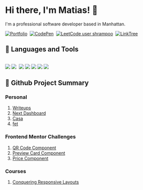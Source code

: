 <!-- Inspired by: https://github.com/YuriDevAT — thank you! -->
# Hi there, I'm Matias! 👋
I'm a professional software developer based in Manhattan.

<a href="https://matiaslagoevia.com/"><img src="https://img.shields.io/badge/PORTFOLIO-CC6699?style=for-the-badge&logoColor=white" alt="Portfolio" /></a>&nbsp;
<a href="https://codepen.io/matiaslagoevia"><img src="https://img.shields.io/badge/Codepen-000000?style=for-the-badge&logo=codepen&logoColor=white" alt="CodePen" /></a>&nbsp;
[![LeetCode user shrampoo](https://img.shields.io/badge/dynamic/json?style=for-the-badge&labelColor=black&color=%23ffa116&label=Rating&query=ratingQuantile&url=https%3A%2F%2Fbadge.xyli.tech/%2Fapi%2Fusers%2Fshrampoo&logo=leetcode&logoColor=yellow)](https://leetcode.com/shrampoo/)&nbsp;
<a href="https://linktr.ee/matiaslagoevia"><img src="https://img.shields.io/badge/linktree-1de9b6?style=for-the-badge&logo=linktree&logoColor=white" alt="LinkTree" /></a>&nbsp;
  
## 💼 Languages and Tools

<br />
<div>
  <img src="https://img.shields.io/badge/-javascript-F7DF1E?&style=for-the-badge&logo=javascript&logoColor=black" />
  <img src="https://img.shields.io/badge/-React-grey?&style=for-the-badge&logo=react&logoColor=61DAFB" />
  <img scr="https://img.shields.io/badge/Next-black?style=for-the-badge&logo=next.js&logoColor=white" />
  <img src="https://img.shields.io/badge/HTML5-E34F26?style=for-the-badge&logo=html5&logoColor=white" />
  <img src="https://img.shields.io/badge/-css3-1572B6?&style=for-the-badge&logo=css3&logoColor=white" />
  <img src="https://img.shields.io/badge/Tailwind-38B2AC?style=for-the-badge&logo=tailwind-css&logoColor=white" /
  <img src="https://img.shields.io/badge/-Git-F05032?&style=for-the-badge&logo=git&logoColor=white" /> 
  <img src="https://img.shields.io/badge/github-%23121011.svg?style=for-the-badge&logo=github&logoColor=white" />
  <img src="https://img.shields.io/badge/figma-%23F24E1E.svg?style=for-the-badge&logo=figma&logoColor=white" />
  <!-- TODO: add others too: Java, etc. with: https://github.com/progfay/shields-with-icon/blob/master/README.md-->
</div>

## 📍 Github Project Summary
### Personal
1. [Writeups](https://github.com/matiaslagoevia/writeups)
2. [Next Dashboard](https://github.com/matiaslagoevia/next-dashboard)
3. [Casa](https://github.com/matiaslagoevia/casa)
4. [fet](https://github.com/matiaslagoevia/fet)

### Frontend Mentor Challenges
1. [QR Code Component](https://github.com/matiaslagoevia/qr-code-component)
2. [Preview Card Component](https://github.com/matiaslagoevia/preview-card-component)
3. [Price Component](https://github.com/matiaslagoevia/price-component)

### Courses
1. [Conquering Responsive Layouts](https://github.com/matiaslagoevia/responsive-layouts)

<!--
**matiaslagoevia/matiaslagoevia** is a ✨ _special_ ✨ repository because its `README.md` (this file) appears on your GitHub profile.

Here are some ideas to get you started:

- 🔭 I’m currently working on ...
- 🌱 I’m currently learning ...
- 👯 I’m looking to collaborate on ...
- 🤔 I’m looking for help with ...
- 💬 Ask me about ...
- 📫 How to reach me: ...
- 😄 Pronouns: ...
- ⚡ Fun fact: ...
-->
